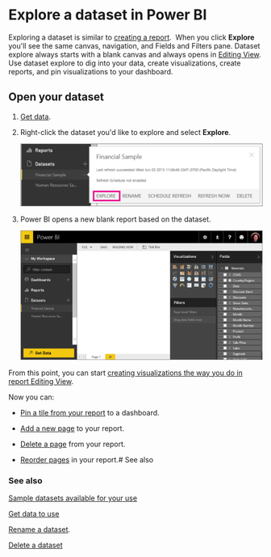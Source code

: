 ﻿<properties 
   pageTitle="Explore a dataset in Power BI"
   description="Explore a dataset in Power BI"
   services="powerbi" 
   documentationCenter="" 
   authors="pcw3187" 
   manager="mblythe" 
   editor=""
   tags=""/>
 
<tags
   ms.service="powerbi"
   ms.devlang="NA"
   ms.topic="article"
   ms.tgt_pltfrm="NA"
   ms.workload="powerbi"
   ms.date="10/14/2015"
   ms.author="v-pawrig"/>
# Explore a dataset in Power BI

Exploring a dataset is similar to [creating a report](powerbi-service-reports.md).  When you click **Explore** you'll see the same canvas, navigation, and Fields and Filters pane. Dataset explore always starts with a blank canvas and always opens in [Editing View](powerbi-service-interact-with-a-report-in-editing-view.md). Use dataset explore to dig into your data, create visualizations, create reports, and pin visualizations to your dashboard.

## Open your dataset

1.  [Get data](powerbi-service-get-data.md).

2.  Right-click the dataset you'd like to explore and select **Explore**. 

    ![](media/powerbi-service-explore-a-dataset/PBI_DatasetFlyoutExplore.png)

3.  Power BI opens a new blank report based on the dataset.

    ![](media/powerbi-service-explore-a-dataset/PBI_DatasetBlankRept.png)

From this point, you can start [creating visualizations the way you do in report Editing View](https://powerbi.uservoice.com/knowledgebase/articles/441777-part-i-add-visualizations-to-a-power-bi-report).  

Now you can:

-   [Pin a tile from your report](powerbi-service-pin-a-tile-to-a-dashboard-from-a-report.md) to a dashboard.

-   [Add a new page](powerbi-service-add-a-page-to-a-report.md) to your report.

-   [Delete a page](powerbi-service-delete-a-page-from-a-report.md) from your report.

-   [Reorder pages](powerbi-service-reorder-pages-in-a-report.md) in your report.# See also

### See also

[Sample datasets available for your use](powerbi-sample-datasets.md)

[Get data to use](powerbi-service-get-data.md)

[Rename a dataset](powerbi-service-rename-a-dataset-in-power-bi.md).

[Delete a dataset](powerbi-service-delete-a-dataset-from.md)






